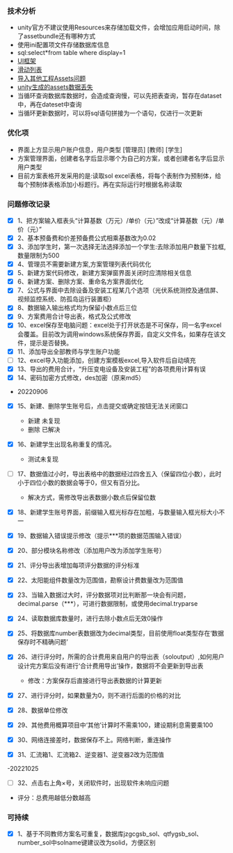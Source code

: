 ### 技术分析

* unity官方不建议使用Resources来存储加载文件，会增加应用启动时间，除了assetbundle还有哪种方式
* 使用ini配置项文件存储数据库信息
* sql:select*from table where display=1
* [UI框架](https://blog.csdn.net/qq_34937637/article/details/80374387)
* [滑动列表](https://blog.csdn.net/linxinfa/article/details/122019054)
* [导入其他工程Assets问题](https://blog.csdn.net/linw321456/article/details/117785055)
* [unity生成的assets数据丢失](https://blog.csdn.net/u011926026/article/details/70156822?spm=1001.2101.3001.6661.1&utm_medium=distribute.pc_relevant_t0.none-task-blog-2%7Edefault%7EBlogCommendFromBaidu%7Edefault-1.no_search_link&depth_1-utm_source=distribute.pc_relevant_t0.none-task-blog-2%7Edefault%7EBlogCommendFromBaidu%7Edefault-1.no_search_link&utm_relevant_index=1)
* 当循环查询数据库数据时，会造成查询慢，可以先把表查询，暂存在dataset中，再在dateset中查询
* 当循环更新数据时，可以将sql语句拼接为一个语句，仅进行一次更新



### 优化项
* 界面上方显示用户账户信息，用户类型  [管理员] [教师] [学生]
* 方案管理界面，创建者名字后显示哪个为自己的方案，或者创建者名字后显示用户类型
* 目前方案表格开发采用的是:读取sol excel表格，将每个表制作为预制体，给每个预制体表格添加小标题行。再在实际运行时根据名称读取   

### 问题修改记录
- [x] 1、把方案输入框表头“计算基数（万元）/单价（元）”改成“计算基数（元）/单价（元）”
- [x] 2、基本预备费和价差预备费公式相乘基数改为0.02
- [x] 3、添加学生时，第一次选择无法选择添加一个学生:去除添加用户数量下拉框,数量限制为500
- [x] 4、管理员不需要新建方案,方案管理列表代码优化
- [x] 5、新建方案代码修改，新建方案弹窗界面关闭时应清除相关信息
- [x] 6、新建方案、删除方案、重命名方案界面优化 
- [x] 7、公式与界面中去除设备及安装工程某几个选项（光伏系统测控及通信屏、视频监控系统、防孤岛运行装置柜）
- [x] 8、数据输入输出格式均为保留小数点后三位
- [x] 9、方案费用合计导出表，格式及公式修改
- [x] 10、excel保存至电脑问题：excel处于打开状态是不可保存，同一名字excel会覆盖。目前改为调用windows系统保存界面，自定义文件名，如果存在该文件，提示是否替换。
- [x] 11、添加导出全部教师与学生账户功能
- [ ] 12、excel导入功能添加，创建方案模板excel,导入软件后自动填充
- [x] 13、导出的费用合计，“升压变电设备及安装工程”的各项费用计算有误
- [x] 14、密码加密方式修改，des加密（原来md5）
  
- 20220906
- [x] 15、新建、删除学生账号后，点击提交或确定按钮无法关闭窗口
  - 新建 未复现
  - 删除 已解决
- [x] 16、新建学生出现名称重复的情况。
  - 测试未复现
- [ ] 17、数据值过小时，导出表格中的数据经过四舍五入（保留四位小数），此时小于四位小数的数据会等于0，但又有百分比。
  - 解决方式，需修改导出表数据小数点后保留位数
- [x] 18、新建学生账号界面，前缀输入框光标存在加粗，与数量输入框光标大小不一
- [x] 19、数据输入错误提示修改（提示***项的数据范围输入错误）
- [x] 20、部分模块名称修改（添加用户改为添加学生账号）
- [x] 21、评分导出表增加每项评分数据的评分标准
- [x] 22、太阳能组件数量改为范围值，勘察设计费数量改为范围值
- [x] 23、当输入数据过大时，评分数据项对比判断那一块会有问题，decimal.parse（***），可进行数据限制，或使用decimal.tryparse
- [x] 24、读取数据库数量时，进行去除小数点后无效0操作
- [x] 25、将数据库number表数据改为decimal类型，目前使用float类型存在‘数据保存时不精确问题’
- [x] 26、进行评分时，所需的合计费用来自用户的导出表（soloutput）,如何用户设计完方案后没有进行‘合计费用导出’操作，数据将不会更新到导出表
    - 修改：方案保存后直接进行导出表数据的计算更新

- [x] 27、进行评分时，如果数量为0，则不进行后面的价格的对比
- [x] 28、数据单位修改
- [x] 29、其他费用概算项目中‘其他’计算时不需乘100，建设期利息需要乘100
- [x] 30、网络连接差时，数据保存不上。网络判断，重连操作
- [x] 31、汇流箱1、汇流箱2、逆变器1、逆变器2改为范围值

-20221025
- [ ] 32、点击右上角×号，关闭软件时，出现软件未响应问题

- 评分：总费用越低分数越高


### 可持续
- [x] 1、基于不同教师方案名可重复，数据库jzgcgsb_sol、qtfygsb_sol、number_sol中solname键建议改为solid，方便区别



